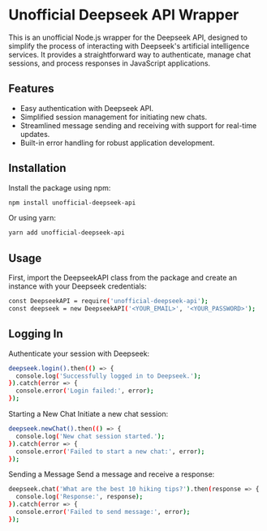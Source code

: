 # Unofficial Deepseek API Wrapper

This is an unofficial Node.js wrapper for the Deepseek API, designed to simplify the process of interacting with Deepseek's artificial intelligence services. It provides a straightforward way to authenticate, manage chat sessions, and process responses in JavaScript applications.

## Features

- Easy authentication with Deepseek API.
- Simplified session management for initiating new chats.
- Streamlined message sending and receiving with support for real-time updates.
- Built-in error handling for robust application development.

## Installation

Install the package using npm:

```bash
npm install unofficial-deepseek-api
```

Or using yarn:

```bash
yarn add unofficial-deepseek-api
```

## Usage
First, import the DeepseekAPI class from the package and create an instance with your Deepseek credentials:

```bash
const DeepseekAPI = require('unofficial-deepseek-api');
const deepseek = new DeepseekAPI('<YOUR_EMAIL>', '<YOUR_PASSWORD>');
```

## Logging In
Authenticate your session with Deepseek:

```bash
deepseek.login().then(() => {
  console.log('Successfully logged in to Deepseek.');
}).catch(error => {
  console.error('Login failed:', error);
});
```
Starting a New Chat
Initiate a new chat session:

```bash
deepseek.newChat().then(() => {
  console.log('New chat session started.');
}).catch(error => {
  console.error('Failed to start a new chat:', error);
});
```

Sending a Message
Send a message and receive a response:

```bash
deepseek.chat('What are the best 10 hiking tips?').then(response => {
  console.log('Response:', response);
}).catch(error => {
  console.error('Failed to send message:', error);
});
```
